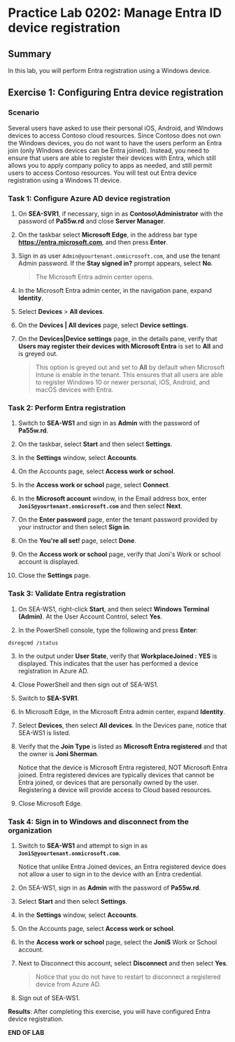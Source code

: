 # Practice Lab 0202: Manage Entra ID device registration

## Summary

In this lab, you will perform Entra registration using a Windows device.

## Exercise 1: Configuring Entra device registration

### Scenario

Several users have asked to use their personal iOS, Android, and Windows devices to access Contoso cloud resources. Since Contoso does not own the Windows devices, you do not want to have the users perform an Entra join (only WIndows devices can be Entra joined). Instead, you need to ensure that users are able to register their devices with Entra, which still allows you to apply company policy to apps as needed, and still permit users to access Contoso resources. You will test out Entra device registration using a Windows 11 device.

### Task 1: Configure Azure AD device registration

1. On **SEA-SVR1**, if necessary, sign in as **Contoso\\Administrator** with the password of **Pa55w.rd** and close **Server Manager**.

2. On the taskbar select **Microsoft Edge**, in the address bar type **https://entra.microsoft.com**, and then press **Enter**.

3. Sign in as user `Admin@yourtenant.onmicrosoft.com`, and use the tenant Admin password. If the **Stay signed in?** prompt appears, select **No**. 

   > The Microsoft Entra admin center opens.

4. In the Microsoft Entra admin center, in the navigation pane, expand **Identity**.

5. Select **Devices** > **All devices**. 

6. On the **Devices | All devices** page, select **Device settings**.

7. On the **Devices|Device settings** page, in the details pane, verify that **Users may register their devices with Microsoft Entra** is set to **All** and is greyed out.

   > This option is greyed out and set to **All** by default when Microsoft Intune is enable in the tenant. This ensures that all users are able to register Windows 10 or newer personal, iOS, Android, and macOS devices with Entra.

### Task 2: Perform Entra registration

1. Switch to **SEA-WS1** and sign in as **Admin** with the password of **Pa55w.rd**.

2. On the taskbar, select **Start** and then select **Settings**.

3. In the **Settings** window, select **Accounts**.

4. On the Accounts page, select **Access work or school**.

5. In the **Access work or school** page, select **Connect**.

6. In the **Microsoft account** window, in the Email address box, enter **`JoniS@yourtenant.onmicrosoft.com`** and then select **Next**.

7. On the **Enter password** page, enter the tenant password provided by your instructor and then select **Sign in**.

8. On the **You're all set!** page, select **Done**.

9. On the **Access work or school** page, verify that Joni's Work or school account is displayed.

10. Close the **Settings** page.

### Task 3: Validate Entra registration

1. On SEA-WS1, right-click **Start**, and then select **Windows Terminal (Admin)**. At the User Account Control, select **Yes**.

2. In the PowerShell console, type the following and press **Enter**: 

```
dsregcmd /status
```

3. In the output under **User State**, verify that **WorkplaceJoined : YES** is displayed. This indicates that the user has performed a device registration in Azure AD.

4. Close PowerShell and then sign out of SEA-WS1.

5. Switch to **SEA-SVR1**.

6. In Microsoft Edge, in the Microsoft Entra admin center, expand **Identity**.

7. Select **Devices**, then select **All devices**. In the Devices pane, notice that SEA-WS1 is listed. 

8. Verify that the **Join Type** is listed as **Microsoft Entra registered** and that the owner is **Joni Sherman**. 

   Notice that the device is Microsoft Entra registered, NOT Microsoft Entra joined. Entra registered devices are typically devices that cannot be Entra joined, or devices that are personally owned by the user. Registering a device will provide access to Cloud based resources.

9. Close Microsoft Edge.

### Task 4: Sign in to Windows and disconnect from the organization

1. Switch to **SEA-WS1** and attempt to sign in as **`JoniS@yourtenant.onmicrosoft.com`**.

   Notice that unlike Entra Joined devices, an Entra registered device does not allow a user to sign in to the device with an Entra credential. 

2. On SEA-WS1, sign in as **Admin** with the password of **Pa55w.rd**. 

3. Select **Start** and then select **Settings**.

4. In the **Settings** window, select **Accounts**.

5. On the Accounts page, select **Access work or school**.

6. In the **Access work or school** page, select the **JoniS** Work or School account.

7. Next to Disconnect this account, select **Disconnect** and then select **Yes**.

   > Notice that you do not have to restart to disconnect a registered device from Azure AD.

8. Sign out of SEA-WS1.

**Results**: After completing this exercise, you will have configured Entra device registration.

**END OF LAB**